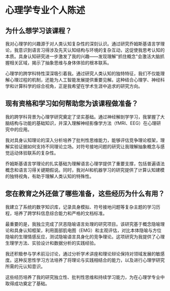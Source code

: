 # 心理学专业个人陈述

## 为什么想学习该课程？

我对心理学的兴趣源于对人类认知复杂性的深刻认识。通过研究乔姆斯基语言学理论，我意识到语言习得涉及先天认知结构与环境的复杂互动，这促使我思考认知的本质。具身认知研究进一步激发了我的兴趣——发现理解"抓住概念"会激活大脑抓握相关区域，揭示了抽象思维与身体体验的根本联系。

心理学的跨学科特性深深吸引着我。通过研究人类认知的独特特征，我们不仅能理解心理过程的机制，还能为人工智能发展提供重要见解。这种结合心理学、神经科学和计算科学的综合视角，正是我希望在学术生涯中追求的研究方向。

## 现有资格和学习如何帮助您为该课程做准备？

我的跨学科背景为心理学研究奠定了坚实基础。通过神经解剖学学习，我掌握了大脑结构与功能的基础知识，并深入理解神经影像学方法（fMRI、EEG）在心理研究中的应用。

我对具身认知理论的深入分析培养了批判性思维能力，能够评估竞争理论框架，理解实验证据如何支持不同理论立场。对符号接地问题的研究让我理解抽象概念与感觉运动体验联系的复杂性。

乔姆斯基语言学理论的扎实基础为理解语言心理学提供了重要支撑，包括普遍语法概念和语言习得关键期假说。同时，我对AI和机器学习的研究提供了计算认知建模的独特视角，有助于理解人类认知的特殊性。

## 您在教育之外还做了哪些准备，这些经历为什么有用？

我建立了系统的数字知识库，记录具身模拟、符号接地问题等复杂主题的学习历程，培养了跨学科信息综合能力和严格的文档标准。

最重要的是，我独立完成了厌恶隐喻语言处理的研究项目。该研究基于概念隐喻理论和具身认知框架，利用面部肌电图（EMG）和主观评估，对比本体隐喻与方位隐喻的生理情感反应，测试隐喻语言具身化的竞争理论。这项研究为我提供了心理生理学方法、实验设计和数据分析的实践经验。

我还积极参与学术前沿讨论，通过分析学术讲座和理论辩论保持对领域发展的敏感度。这种反思性学习方法培养了将理论与实践相结合的能力，以及进行心理学研究所需的元认知意识。

这些经历培养了我的研究独立性、批判性思维和持续学习能力，为在心理学专业中取得成功奠定了基础。
